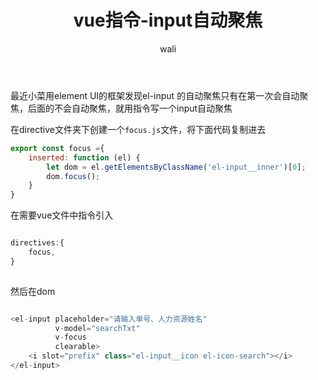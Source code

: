 ﻿---
layout: post
title: vue指令-input自动聚焦
tagline: 用vue指令写一个input自动聚焦
category: vue      #分类
author: wali    #作者
tag: vue     #标签
ghurl:        #github url
ghurl_zip:   #github zip下载

post_nav: false
---

最近小菜用element UI的框架发现el-input 的自动聚焦只有在第一次会自动聚焦，后面的不会自动聚焦，就用指令写一个input自动聚焦

<script async src="//jsrun.net/dxhKp/embed/all/light/"></script>

在directive文件夹下创建一个`focus.js`文件，将下面代码复制进去

```javascript
export const focus ={
    inserted: function (el) {
        let dom = el.getElementsByClassName('el-input__inner')[0];
        dom.focus();
    }
}

```

在需要vue文件中指令引入

```javascript

directives:{
    focus,
}
	
```
然后在dom

```javascript

<el-input placeholder="请输入单号、人力资源姓名"
		  v-model="searchTxt"
		  v-focus
		  clearable>
	<i slot="prefix" class="el-input__icon el-icon-search"></i>
</el-input>
```





